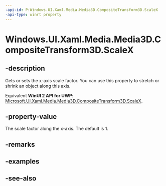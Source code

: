 ```yaml
---
-api-id: P:Windows.UI.Xaml.Media.Media3D.CompositeTransform3D.ScaleX
-api-type: winrt property
---
```


<!-- Property syntax
public double ScaleX { get;  set; }
-->

# Windows.UI.Xaml.Media.Media3D.CompositeTransform3D.ScaleX

## -description
Gets or sets the x-axis scale factor. You can use this property to stretch or shrink an object along this axis.

Equivalent **WinUI 2 API for UWP**: [Microsoft.UI.Xaml.Media.Media3D.CompositeTransform3D.ScaleX](/windows/winui/api/microsoft.ui.xaml.media.media3d.compositetransform3d.scalex).

## -property-value
The scale factor along the x-axis. The default is 1.

## -remarks

## -examples

## -see-also
